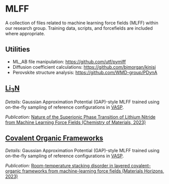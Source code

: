 # MLFF

A collection of files related to machine learning force fields (MLFF) within our research group. Training data, scripts, and forcefields are included where appropriate.

## Utilities

* ML_AB file manipulation: https://github.com/utf/pymlff
* Diffusion coefficient calculations: https://github.com/bjmorgan/kinisi
* Perovskite structure analysis: https://github.com/WMD-group/PDynA

## [Li<sub>3</sub>N](Li3N)

_Details:_ Gaussian Approximation Potential (GAP)-style MLFF trained using on-the-fly sampling of reference configurations in [VASP](https://www.vasp.at/wiki/index.php/Category:Machine-learned_force_fields).

_Publication:_ [Nature of the Superionic Phase Transition of Lithium Nitride from Machine Learning Force Fields (Chemistry of Materials, 2023)](https://pubs.acs.org/doi/10.1021/acs.chemmater.3c01271)

## [Covalent Organic Frameworks](COF)

_Details:_ Gaussian Approximation Potential (GAP)-style MLFF trained using on-the-fly sampling of reference configurations in [VASP](https://www.vasp.at/wiki/index.php/Category:Machine-learned_force_fields).

_Publication:_ [Room-temperature stacking disorder in layered covalent-organic frameworks from machine-learning force fields (Materials Horizons, 2023)](https://pubs.rsc.org/en/content/articlelanding/2023/MH/D3MH00314K)

